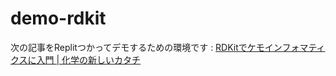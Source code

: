 # demo-rdkit

次の記事をReplitつかってデモするための環境です : [RDKitでケモインフォマティクスに入門 | 化学の新しいカタチ](https://future-chem.com/rdkit-intro/)
